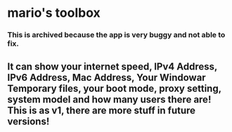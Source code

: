 # mario's toolbox
### This is archived because the app is very buggy and not able to fix.
## It can show your internet speed, IPv4 Address, IPv6 Address, Mac Address, Your Windowar Temporary files, your boot mode, proxy setting, system model and how many users there are! This is as v1, there are more stuff in future versions!
